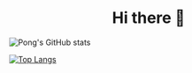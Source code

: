 <h1 align="center">Hi there 👋</h1>


  ![Pong's GitHub stats](https://github-readme-stats.vercel.app/api?username=pong-code&show_icons=true&theme=radical)

[![Top Langs](https://github-readme-stats.vercel.app/api/top-langs/?username=pong-code&layout=compact)](https://github.com/pong-code/github-readme-stats)
